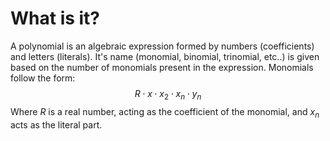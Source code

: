 # What is it?
A polynomial is an algebraic expression formed by numbers (coefficients) and letters (literals). It's name (monomial, binomial, trinomial, etc..) is given based on the number of monomials present in the expression. Monomials follow the form: $$ R \cdot x \cdot x_2 \cdot x_n \cdot y_n$$
Where $R$ is a real number, acting as the coefficient of the monomial, and $x_n$ acts as the literal part.

# 